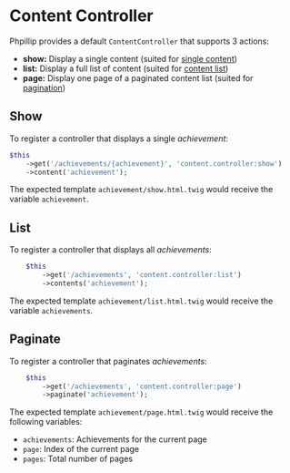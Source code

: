 # Content Controller

Phpillip provides a default `ContentController` that supports 3 actions:

- __show:__ Display a single content (suited for [single content](single-content))
- __list:__ Display a full list of content (suited for [content list](../content/helpers.md#content-list))
- __page:__ Display one page of a paginated content list (suited for [pagination](../content/helpers.md#pagination))

## Show

To register a controller that displays a single _achievement_:

``` php
$this
    ->get('/achievements/{achievement}', 'content.controller:show')
    ->content('achievement');
```

The expected template `achievement/show.html.twig` would receive the variable `achievement`.

## List

To register a controller that displays all _achievements_:

``` php
    $this
        ->get('/achievements', 'content.controller:list')
        ->contents('achievement');
```

The expected template `achievement/list.html.twig` would receive the variable `achievements`.

## Paginate

To register a controller that paginates _achievements_:

``` php
    $this
        ->get('/achievements', 'content.controller:page')
        ->paginate('achievement');
```

The expected template `achievement/page.html.twig` would receive the following variables:
- `achievements`: Achievements for the current page
- `page`: Index of the current page
- `pages`: Total number of pages
